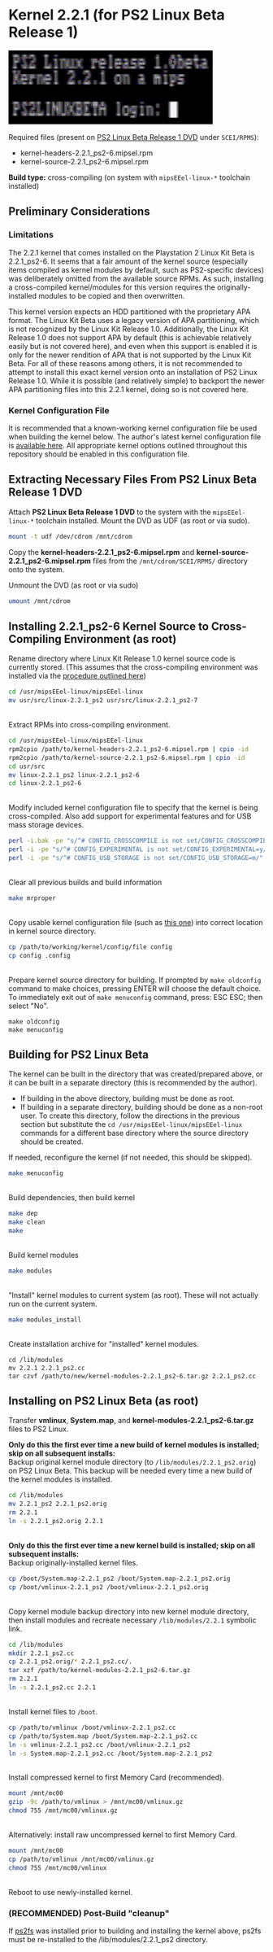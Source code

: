 # Kernel 2.2.1 (for PS2 Linux Beta Release 1)

![](2.2.1_beta_login.png?raw=true)

Required files (present on [PS2 Linux Beta Release 1 DVD](https://archive.org/download/sony_playstation2_p/PS2%20Linux%20Beta%20Release%201%20%28Japan%29%20%28En%2CJa%29.zip) under ```SCEI/RPMS```):  
* kernel-headers-2.2.1_ps2-6.mipsel.rpm
* kernel-source-2.2.1_ps2-6.mipsel.rpm

**Build type:** cross-compiling (on system with ```mipsEEel-linux-*``` toolchain installed)

## Preliminary Considerations

### Limitations

The 2.2.1 kernel that comes installed on the Playstation 2 Linux Kit Beta is 2.2.1_ps2-6. It seems that a fair amount of the kernel source (especially items compiled as kernel modules by default, such as PS2-specific devices) was deliberately omitted from the available source RPMs. As such, installing a cross-compiled kernel/modules for this version requires the originally-installed modules to be copied and then overwritten.

This kernel version expects an HDD partitioned with the proprietary APA format. The Linux Kit Beta uses a legacy version of APA partitioning, which is not recognized by the Linux Kit Release 1.0. Additionally, the Linux Kit Release 1.0 does not support APA by default (this is achievable relatively easily but is not covered here), and even when this support is enabled it is only for the newer rendition of APA that is not supported by the Linux Kit Beta. For all of these reasons among others, it is not recommended to attempt to install this exact kernel version onto an installation of PS2 Linux Release 1.0. While it is possible (and relatively simple) to backport the newer APA partitioning files into this 2.2.1 kernel, doing so is not covered here.

### Kernel Configuration File

It is recommended that a known-working kernel configuration file be used when building the kernel below. The author's latest kernel configuration file is [available here](config-2.2.1_ps2-6). All appropriate kernel options outlined throughout this repository should be enabled in this configuration file.

## Extracting Necessary Files From PS2 Linux Beta Release 1 DVD

Attach **PS2 Linux Beta Release 1 DVD** to the system with the ```mipsEEel-linux-*``` toolchain installed. Mount the DVD as UDF (as root or via sudo).
```bash
mount -t udf /dev/cdrom /mnt/cdrom
```

Copy the **kernel-headers-2.2.1_ps2-6.mipsel.rpm** and **kernel-source-2.2.1_ps2-6.mipsel.rpm** files from the ```/mnt/cdrom/SCEI/RPMS/``` directory onto the system.

Unmount the DVD (as root or via sudo)
```bash
umount /mnt/cdrom
```

## Installing 2.2.1_ps2-6 Kernel Source to Cross-Compiling Environment (as root)

Rename directory where Linux Kit Release 1.0 kernel source code is currently stored. (This assumes that the cross-compiling environment was installed via the [procedure outlined here](../../Toolchain/))
```bash
cd /usr/mipsEEel-linux/mipsEEel-linux
mv usr/src/linux-2.2.1_ps2 usr/src/linux-2.2.1_ps2-7
```

&nbsp;  
Extract RPMs into cross-compiling environment.
```bash
cd /usr/mipsEEel-linux/mipsEEel-linux
rpm2cpio /path/to/kernel-headers-2.2.1_ps2-6.mipsel.rpm | cpio -id
rpm2cpio /path/to/kernel-source-2.2.1_ps2-6.mipsel.rpm | cpio -id
cd usr/src
mv linux-2.2.1_ps2 linux-2.2.1_ps2-6
cd linux-2.2.1_ps2-6
```

&nbsp;  
Modify included kernel configuration file to specify that the kernel is being cross-compiled. Also add support for experimental features and for USB mass storage devices.
```bash
perl -i.bak -pe "s/^# CONFIG_CROSSCOMPILE is not set/CONFIG_CROSSCOMPILE=y/" config_ps2
perl -i -pe "s/^# CONFIG_EXPERIMENTAL is not set/CONFIG_EXPERIMENTAL=y/" config_ps2
perl -i -pe "s/^# CONFIG_USB_STORAGE is not set/CONFIG_USB_STORAGE=m/" config_ps2
```

&nbsp;  
Clear all previous builds and build information
```bash
make mrproper
```

&nbsp;  
Copy usable kernel configuration file (such as [this one](config-2.2.1_ps2-6)) into correct location in kernel source directory.
```bash
cp /path/to/working/kernel/config/file config
cp config .config
```

&nbsp;  
Prepare kernel source directory for building. If prompted by ```make oldconfig``` command to make choices, pressing ENTER will choose the default choice.  
To immediately exit out of ```make menuconfig``` command, press: ESC ESC; then select "No".
```
make oldconfig
make menuconfig
```

## Building for PS2 Linux Beta

The kernel can be built in the directory that was created/prepared above, or it can be built in a separate directory (this is recommended by the author).
* If building in the above directory, building must be done as root.
* If building in a separate directory, building should be done as a non-root user. To create this directory, follow the directions in the previous section but substitute the ```cd /usr/mipsEEel-linux/mipsEEel-linux``` commands for a different base directory where the source directory should be created.

If needed, reconfigure the kernel (if not needed, this should be skipped).
```bash
make menuconfig
```

&nbsp;  
Build dependencies, then build kernel
```bash
make dep
make clean
make
```

&nbsp;  
Build kernel modules
```bash
make modules
```

&nbsp;  
"Install" kernel modules to current system (as root). These will not actually run on the current system.
```bash
make modules_install
```

&nbsp;  
Create installation archive for "installed" kernel modules.
```
cd /lib/modules
mv 2.2.1 2.2.1_ps2.cc
tar czvf /path/to/new/kernel-modules-2.2.1_ps2-6.tar.gz 2.2.1_ps2.cc
```


## Installing on PS2 Linux Beta (as root)

Transfer **vmlinux**, **System.map**, and **kernel-modules-2.2.1_ps2-6.tar.gz** files to PS2 Linux.

**Only do this the first ever time a new build of kernel modules is installed; skip on all subsequent installs:**  
Backup original kernel module directory (to ```/lib/modules/2.2.1_ps2.orig```) on PS2 Linux Beta. This backup will be needed every time a new build of the kernel modules is installed.
```bash
cd /lib/modules
mv 2.2.1_ps2 2.2.1_ps2.orig
rm 2.2.1
ln -s 2.2.1_ps2.orig 2.2.1
```

&nbsp;  
**Only do this the first ever time a new kernel build is installed; skip on all subsequent installs:**  
Backup originally-installed kernel files.
```bash
cp /boot/System.map-2.2.1_ps2 /boot/System.map-2.2.1_ps2.orig
cp /boot/vmlinux-2.2.1_ps2 /boot/vmlinux-2.2.1_ps2.orig
```

&nbsp;  
Copy kernel module backup directory into new kernel module directory, then install modules and recreate necessary ```/lib/modules/2.2.1``` symbolic link.
```bash
cd /lib/modules
mkdir 2.2.1_ps2.cc
cp 2.2.1_ps2.orig/* 2.2.1_ps2.cc/.
tar xzf /path/to/kernel-modules-2.2.1_ps2-6.tar.gz
rm 2.2.1
ln -s 2.2.1_ps2.cc 2.2.1
```

&nbsp;  
Install kernel files to ```/boot```.
```bash
cp /path/to/vmlinux /boot/vmlinux-2.2.1_ps2.cc
cp /path/to/System.map /boot/System.map-2.2.1_ps2.cc
ln -s vmlinux-2.2.1_ps2.cc /boot/vmlinux-2.2.1_ps2
ln -s System.map-2.2.1_ps2.cc /boot/System.map-2.2.1_ps2
```

&nbsp;  
Install compressed kernel to first Memory Card (recommended).
```bash
mount /mnt/mc00
gzip -9c /path/to/vmlinux > /mnt/mc00/vmlinux.gz
chmod 755 /mnt/mc00/vmlinux.gz
```

&nbsp;  
Alternatively: install raw uncompressed kernel to first Memory Card.
```bash
mount /mnt/mc00
cp /path/to/vmlinux /mnt/mc00/vmlinux.gz
chmod 755 /mnt/mc00/vmlinux
```

&nbsp;  
Reboot to use newly-installed kernel.

### (RECOMMENDED) Post-Build "cleanup"

If [ps2fs](../../Packages/ps2fs) was installed prior to building and installing the kernel above, ps2fs must be re-installed to the /lib/modules/2.2.1_ps2 directory.

